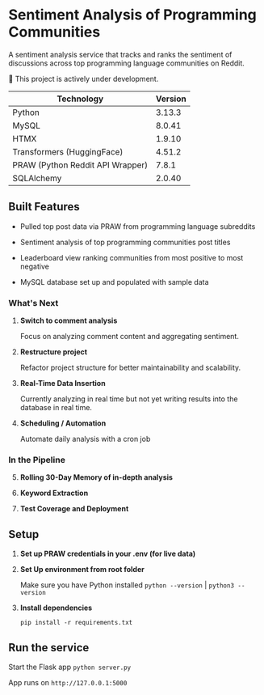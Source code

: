 # Sentiment Analysis of Programming Communities

A sentiment analysis service that tracks and ranks the sentiment of discussions across top programming language communities on Reddit.

🚧  This project is actively under development. 


| Technology              | Version   |
|------------------------------|---------------|
| Python                | 3.13.3       |
| MySQL                | 8.0.41       |
| HTMX                 | 1.9.10       |
| Transformers (HuggingFace) | 4.51.2     |
| PRAW (Python Reddit API Wrapper) | 7.8.1  |
| SQLAlchemy             | 2.0.40       |

## Built Features

- Pulled top post data via PRAW from programming language subreddits

- Sentiment analysis of top programming communities post titles

- Leaderboard view ranking communities from most positive to most negative

- MySQL database set up and populated with sample data


### What's Next

1. **Switch to comment analysis**
    
    Focus on analyzing comment content and aggregating sentiment.

2. **Restructure project** 

    Refactor project structure for better maintainability and scalability.

3. **Real-Time Data Insertion**

   Currently analyzing in real time but not yet writing results into the database in real time.

4. **Scheduling / Automation** 

    Automate daily analysis with a cron job

### In the Pipeline

5. **Rolling 30-Day Memory of in-depth analysis**

6. **Keyword Extraction**

7. **Test Coverage and Deployment**
   

## Setup

1. **Set up PRAW credentials in your .env (for live data)**

2. **Set Up environment from root folder**

    Make sure you have Python installed `python --version` | `python3 --version`

3. **Install dependencies**

    `pip install -r requirements.txt`

## Run the service

Start the Flask app `python server.py`

App runs on `http://127.0.0.1:5000`